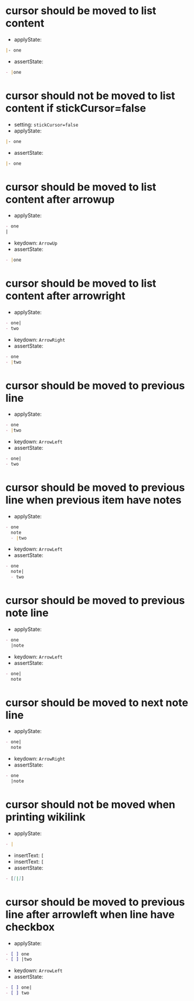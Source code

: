 # cursor should be moved to list content

- applyState:

```md
|- one
```

- assertState:

```md
- |one
```

# cursor should not be moved to list content if stickCursor=false

- setting: `stickCursor=false`
- applyState:

```md
|- one
```

- assertState:

```md
|- one
```

# cursor should be moved to list content after arrowup

- applyState:

```md
- one
|
```

- keydown: `ArrowUp`
- assertState:

```md
- |one

```

# cursor should be moved to list content after arrowright

- applyState:

```md
- one|
- two
```

- keydown: `ArrowRight`
- assertState:

```md
- one
- |two
```

# cursor should be moved to previous line

- applyState:

```md
- one
- |two
```

- keydown: `ArrowLeft`
- assertState:

```md
- one|
- two
```

# cursor should be moved to previous line when previous item have notes

- applyState:

```md
- one
  note
  - |two
```

- keydown: `ArrowLeft`
- assertState:

```md
- one
  note|
  - two
```

# cursor should be moved to previous note line

- applyState:

```md
- one
  |note
```

- keydown: `ArrowLeft`
- assertState:

```md
- one|
  note
```

# cursor should be moved to next note line

- applyState:

```md
- one|
  note
```

- keydown: `ArrowRight`
- assertState:

```md
- one
  |note
```

# cursor should not be moved when printing wikilink

- applyState:

```md
- |
```

- insertText: `[`
- insertText: `[`
- assertState:

```md
- [[|]]
```

# cursor should be moved to previous line after arrowleft when line have checkbox

- applyState:

```md
- [ ] one
- [ ] |two
```

- keydown: `ArrowLeft`
- assertState:

```md
- [ ] one|
- [ ] two
```
